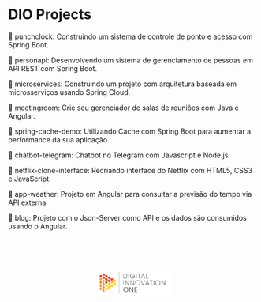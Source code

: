 # DIO Projects

:file_folder: punchclock: Construindo um sistema de controle de ponto e acesso com Spring Boot.

:file_folder: personapi: Desenvolvendo um sistema de gerenciamento de pessoas em API REST com Spring Boot.

:file_folder: microservices: Construindo um projeto com arquitetura baseada em microsserviços usando Spring Cloud.

:file_folder: meetingroom: Crie seu gerenciador de salas de reuniões com Java e Angular.

:file_folder: spring-cache-demo: Utilizando Cache com Spring Boot para aumentar a performance da sua aplicação.

:file_folder: chatbot-telegram: Chatbot no Telegram com Javascript e Node.js.

:file_folder: netflix-clone-interface: Recriando interface do Netflix com HTML5, CSS3 e JavaScript.

:file_folder: app-weather: Projeto em Angular para consultar a previsão do tempo via API externa.

:file_folder: blog: Projeto com o Json-Server como API e os dados são consumidos usando o Angular.
 
<br>
<br>
<br>

<p align="center">
    <img src="images/logo-dio.png" width="30%"/>
</p>